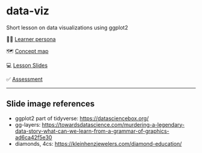 # data-viz

Short lesson on data visualizations using ggplot2


:woman_technologist: [Learner persona](learner-persona.md)

:world_map: [Concept map](data-viz-concept-map.pdf)

:computer: [Lesson Slides](data-viz.pdf)
  
:white_check_mark: [Assessment](https://matackett.shinyapps.io/data-viz/)
<hr>

## Slide image references
- ggplot2 part of tidyverse: https://datasciencebox.org/ 
- gg-layers: https://towardsdatascience.com/murdering-a-legendary-data-story-what-can-we-learn-from-a-grammar-of-graphics-ad6ca42f5e30 
- diamonds, 4cs: https://kleinhenzjewelers.com/diamond-education/
